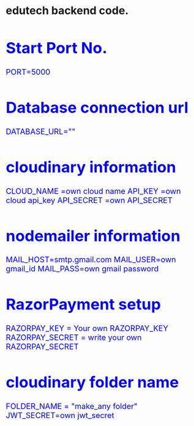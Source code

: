 # edutech backend code.
<div style="color: blue; font-size: 20px;">
  

# Start Port No.
PORT=5000
# Database connection url
DATABASE_URL=""
# cloudinary information
CLOUD_NAME =own cloud name
API_KEY =own cloud api_key
API_SECRET =own API_SECRET
# nodemailer information
MAIL_HOST=smtp.gmail.com
MAIL_USER=own gmail_id
MAIL_PASS=own gmail password



# RazorPayment setup
RAZORPAY_KEY = Your own RAZORPAY_KEY
RAZORPAY_SECRET = write your own RAZORPAY_SECRET
# cloudinary folder name 
FOLDER_NAME = "make_any folder"
JWT_SECRET=own jwt_secret
</div>
